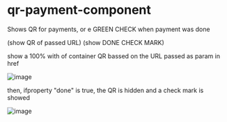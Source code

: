 # qr-payment-component
Shows QR for payments, or e GREEN CHECK when payment was done

<qr-pay href="URL"/>
(show QR of passed URL)

<qr-pay href="URL" done />
(show DONE CHECK MARK)


show a 100% with of container QR bassed on the URL passed as param in href

![image](https://user-images.githubusercontent.com/222193/151999442-b0cf2551-287a-4d91-a71a-e7f9a291c6d7.png)


then, ifproperty "done" is true, the QR is hidden and a check mark is showed

![image](https://user-images.githubusercontent.com/222193/151999669-aee1c7c0-ce62-4c15-964c-a93c38bfaa12.png)

